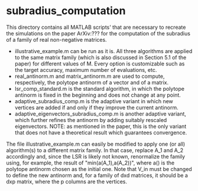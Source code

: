 # subradius_computation

This directory contains all MATLAB scripts' that are necessary to recreate the simulations on the paper ArXiv:??? for the computation of the subradius of a family of real non-negative matrices.

- illustrative_example.m can be run as it is. All three algorithms are applied to the same matrix family (which is also discussed in Section 5.1 of the paper) for different values of M. Every option is customizable such as the target accuracy, maximum number of evaluations, etc.
- real_antinorm.m and matrix_antinorm.m are used to compute, respectively, the polytope antinorm of a vector and of a matrix.
- lsr_comp_standard.m is the standard algorithm, in which the polytope antinorm is fixed in the beginning and does not change at any point.
- adaptive_subradius_comp.m is the adaptive variant in which new vertices are added if and only if they improve the current antinorm.
- adaptive_eigenvectors_subradius_comp.m is another adaptive variant, which further refines the antinorm by adding suitably rescaled eigenvectors. NOTE: as mentioned in the paper, this is the only variant that does not have a theoretical result which guarantees convergence.

The file illustrative_example.m can easily be modified to apply one (or all) algorithm(s) to a different matrix family. In that case, replace A_1 and A_2 accordingly and, since the LSR is likely not known, renormalize the family using, for example, the result of "min(a(A_1),a(A_2))", where a() is the polytope antinorm chosen as the initial one. Note that V_in must be changed to define the new antinorm and, for a family of dxd matrices, it should be a dxp matrix, where the p columns are the vertices.
